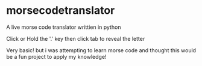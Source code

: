 # morsecodetranslator
A live morse code translator writtien in python

Click or Hold the '.' key then click tab to reveal the letter

Very basic! but i was attempting to learn morse code and thought this would be a fun project to apply my knowledge!
